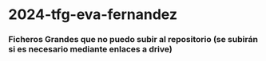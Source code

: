 # 2024-tfg-eva-fernandez
### Ficheros Grandes que no puedo subir al repositorio (se subirán si es necesario mediante enlaces a drive)
